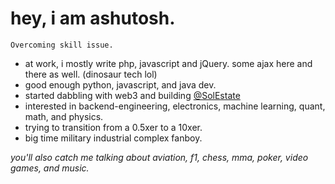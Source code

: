 # hey, i am ashutosh.

`Overcoming skill issue.`
- at work, i mostly write php, javascript and jQuery. some ajax here and there as well. (dinosaur tech lol)
- good enough python, javascript, and java dev.
- started dabbling with web3 and building [@SolEstate](https://github.com/SolEstate)
- interested in backend-engineering, electronics, machine learning, quant, math, and physics.
- trying to transition from a 0.5xer to a 10xer.
- big time military industrial complex fanboy.

*you'll also catch me talking about aviation, f1, chess, mma, poker, video games, and music.*
